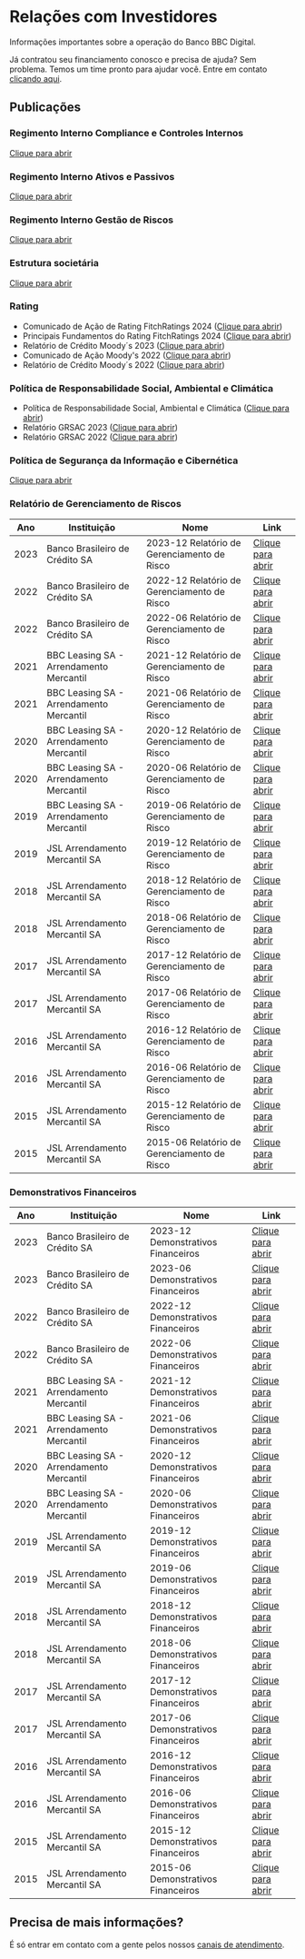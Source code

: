 # Relações com Investidores

Informações importantes sobre a operação do Banco BBC Digital.

Já contratou seu financiamento conosco e precisa de ajuda? Sem problema. Temos um time pronto para ajudar você. Entre em contato [clicando aqui](https://bancobbcdigital.com.br/canais-atendimento).

## Publicações

### Regimento Interno Compliance e Controles Internos 
[Clique para abrir](https://bancobbcdigital.com.br/PDFs/1.2.RELACAOINVESTIDORES/01.RegimentoInternoCompliceEControlesInternos/Regimento%20Interno%20Compliance.pdf)

### Regimento Interno Ativos e Passivos 
[Clique para abrir](https://bancobbcdigital.com.br/PDFs/1.2.RELACAOINVESTIDORES/02.RegimentoInternoAtivosEPassivos/Regimento%20Interno%20Ativos%20Passivos.pdf)

### Regimento Interno Gestão de Riscos 
[Clique para abrir](https://bancobbcdigital.com.br/PDFs/1.2.RELACAOINVESTIDORES/03.RegimentoInternoGest%C3%A3oDeRiscos/Regimento%20Interno%20Riscos.pdf)

### Estrutura societária 
[Clique para abrir](https://bancobbcdigital.com.br/PDFs/1.2.RELACAOINVESTIDORES/03.EstruturaSocietaria/Estrutura%20Societaria.pdf)

### Rating
- Comunicado de Ação de Rating FitchRatings 2024 ([Clique para abrir](https://bancobbcdigital.com.br/PDFs/1.2.RELACAOINVESTIDORES/03.Rating/Fitch%20Assigns%20First-Time%20Ratings.pdf))
- Principais Fundamentos do Rating FitchRatings 2024 ([Clique para abrir](https://bancobbcdigital.com.br/PDFs/1.2.RELACAOINVESTIDORES/03.Rating/Relatorio_BBC_2024.pdf))
- Relatório de Crédito Moody´s 2023 ([Clique para abrir](https://bancobbcdigital.com.br/PDFs/1.2.RELACAOINVESTIDORES/03.Rating/Relatorio_Moodys_Banco_BBC_2023.pdf))
- Comunicado de Ação Moody's 2022 ([Clique para abrir](https://bancobbcdigital.com.br/PDFs/1.2.RELACAOINVESTIDORES/03.Rating/PR%20BBC.pdf))
- Relatório de Crédito Moody´s 2022 ([Clique para abrir](https://bancobbcdigital.com.br/PDFs/1.2.RELACAOINVESTIDORES/03.Rating/BBC%20Relatorio%20de%20Credito.pdf))

### Política de Responsabilidade Social, Ambiental e Climática
- Política de Responsabilidade Social, Ambiental e Climática ([Clique para abrir](https://bancobbcdigital.com.br/PDFs/1.2.RELACAOINVESTIDORES/06.PoliticaDeResponsabilidadeSocialAmbienteEClimatica/Politica%20de%20Responsabilidade%20Social%20Ambiental%20e%20Climatica.pdf))
- Relatório GRSAC 2023 ([Clique para abrir](https://bancobbcdigital.com.br/PDFs/1.2.RELACAOINVESTIDORES/06.PoliticaDeResponsabilidadeSocialAmbienteEClimatica/Relat%C3%B3rio%20GRSAC%202023.pdf))
- Relatório GRSAC 2022 ([Clique para abrir](https://bancobbcdigital.com.br/PDFs/1.2.RELACAOINVESTIDORES/06.PoliticaDeResponsabilidadeSocialAmbienteEClimatica/Relatorio%20GRSAC%202022.pdf))

### Política de Segurança da Informação e Cibernética 
[Clique para abrir](https://bancobbcdigital.com.br/PDFs/1.2.RELACAOINVESTIDORES/07.PoliticadeSegurancaInformacaoeCibernetica/Linhas%20Gerais%20da%20Politica%20de%20Seguranca%20da%20Informacao%20e%20Cibernetica.pdf)

### Relatório de Gerenciamento de Riscos

| Ano | Instituição | Nome | Link |
| --- | ----- | ---- | ---- |
| 2023 | Banco Brasileiro de Crédito SA | 2023-12 Relatório de Gerenciamento de Risco | [Clique para abrir](https://bancobbcdigital.com.br/PDFs/1.2.RELACAOINVESTIDORES/04.RelatorioDeGerenciamentoDeRiscos/2023-12%20Relat%C3%B3rio%20de%20Gerenciamento%20de%20Risco.pdf)
| 2022 | Banco Brasileiro de Crédito SA | 2022-12 Relatório de Gerenciamento de Risco | [Clique para abrir](https://bancobbcdigital.com.br/PDFs/1.2.RELACAOINVESTIDORES/04.RelatorioDeGerenciamentoDeRiscos/2022-12%20Relatorio%20de%20Gerenciamento%20de%20Risco.pdf)
| 2022 | Banco Brasileiro de Crédito SA | 2022-06 Relatório de Gerenciamento de Risco | [Clique para abrir](https://bancobbcdigital.com.br/PDFs/1.2.RELACAOINVESTIDORES/04.RelatorioDeGerenciamentoDeRiscos/2022-06%20Relatorio%20de%20Gerenciamento%20de%20Risco.pdf)
| 2021 | BBC Leasing SA - Arrendamento Mercantil | 2021-12 Relatório de Gerenciamento de Risco | [Clique para abrir](https://bancobbcdigital.com.br/PDFs/1.2.RELACAOINVESTIDORES/04.RelatorioDeGerenciamentoDeRiscos/2021-12%20Relatorio%20de%20Gerenciamento%20de%20Risco.pdf)
| 2021 | BBC Leasing SA - Arrendamento Mercantil | 2021-06 Relatório de Gerenciamento de Risco | [Clique para abrir](https://bancobbcdigital.com.br/PDFs/1.2.RELACAOINVESTIDORES/04.RelatorioDeGerenciamentoDeRiscos/2021-06%20Relatorio%20de%20Gerenciamento%20de%20Risco.pdf)
| 2020 | BBC Leasing SA - Arrendamento Mercantil | 2020-12 Relatório de Gerenciamento de Risco | [Clique para abrir](https://bancobbcdigital.com.br/PDFs/1.2.RELACAOINVESTIDORES/04.RelatorioDeGerenciamentoDeRiscos/2020-12%20Relatorio%20de%20Gerenciamento%20de%20Risco.pdf)
| 2020 | BBC Leasing SA - Arrendamento Mercantil | 2020-06 Relatório de Gerenciamento de Risco | [Clique para abrir](https://bancobbcdigital.com.br/PDFs/1.2.RELACAOINVESTIDORES/04.RelatorioDeGerenciamentoDeRiscos/2020-06%20Relatorio%20de%20Gerenciamento%20de%20Risco.pdf)
| 2019 | BBC Leasing SA - Arrendamento Mercantil | 2019-06 Relatório de Gerenciamento de Risco | [Clique para abrir](https://bancobbcdigital.com.br/PDFs/1.2.RELACAOINVESTIDORES/04.RelatorioDeGerenciamentoDeRiscos/2019-06%20Relatorio%20de%20Gerenciamento%20de%20Risco.pdf)
| 2019 | JSL Arrendamento Mercantil SA | 2019-12 Relatório de Gerenciamento de Risco | [Clique para abrir](https://bancobbcdigital.com.br/PDFs/1.2.RELACAOINVESTIDORES/04.RelatorioDeGerenciamentoDeRiscos/2019-12%20Relatorio%20de%20Gerenciamento%20de%20Risco.pdf)
| 2018 | JSL Arrendamento Mercantil SA | 2018-12 Relatório de Gerenciamento de Risco | [Clique para abrir](https://bancobbcdigital.com.br/PDFs/1.2.RELACAOINVESTIDORES/04.RelatorioDeGerenciamentoDeRiscos/2018-12%20Relatorio%20de%20Gerenciamento%20de%20Risco.pdf)
| 2018 | JSL Arrendamento Mercantil SA | 2018-06 Relatório de Gerenciamento de Risco | [Clique para abrir](https://bancobbcdigital.com.br/PDFs/1.2.RELACAOINVESTIDORES/04.RelatorioDeGerenciamentoDeRiscos/2018-06%20Relatorio%20de%20Gerenciamento%20de%20Risco.pdf)
| 2017 | JSL Arrendamento Mercantil SA | 2017-12 Relatório de Gerenciamento de Risco | [Clique para abrir](https://bancobbcdigital.com.br/PDFs/1.2.RELACAOINVESTIDORES/04.RelatorioDeGerenciamentoDeRiscos/2017-12%20Relatorio%20de%20Gerenciamento%20de%20Risco.pdf)
| 2017 | JSL Arrendamento Mercantil SA | 2017-06 Relatório de Gerenciamento de Risco | [Clique para abrir](https://bancobbcdigital.com.br/PDFs/1.2.RELACAOINVESTIDORES/04.RelatorioDeGerenciamentoDeRiscos/2017-06%20Relatorio%20de%20Gerenciamento%20de%20Risco.pdf)
| 2016 | JSL Arrendamento Mercantil SA | 2016-12 Relatório de Gerenciamento de Risco | [Clique para abrir](https://bancobbcdigital.com.br/PDFs/1.2.RELACAOINVESTIDORES/04.RelatorioDeGerenciamentoDeRiscos/2016-12%20Relatorio%20de%20Gerenciamento%20de%20Risco.pdf)
| 2016 | JSL Arrendamento Mercantil SA | 2016-06 Relatório de Gerenciamento de Risco | [Clique para abrir](https://bancobbcdigital.com.br/PDFs/1.2.RELACAOINVESTIDORES/04.RelatorioDeGerenciamentoDeRiscos/2016-06%20Relatorio%20de%20Gerenciamento%20de%20Risco.pdf)
| 2015 | JSL Arrendamento Mercantil SA | 2015-12 Relatório de Gerenciamento de Risco | [Clique para abrir](https://bancobbcdigital.com.br/PDFs/1.2.RELACAOINVESTIDORES/04.RelatorioDeGerenciamentoDeRiscos/2015-12%20Relatorio%20de%20Gerenciamento%20de%20Risco.pdf)
| 2015 | JSL Arrendamento Mercantil SA | 2015-06 Relatório de Gerenciamento de Risco | [Clique para abrir](https://bancobbcdigital.com.br/PDFs/1.2.RELACAOINVESTIDORES/04.RelatorioDeGerenciamentoDeRiscos/2015-06%20Relatorio%20de%20Gerenciamento%20de%20Risco.pdf)

### Demonstrativos Financeiros

| Ano | Instituição | Nome | Link |
| --- | ----- | ---- | ---- |
| 2023 | Banco Brasileiro de Crédito SA | 2023-12 Demonstrativos Financeiros | [Clique para abrir](https://bancobbcdigital.com.br/PDFs/1.2.RELACAOINVESTIDORES/05.Demonstrativos%20Financeiros/BANCOBBC_DEZ23_FINAL.pdf)
| 2023 | Banco Brasileiro de Crédito SA | 2023-06 Demonstrativos Financeiros | [Clique para abrir](https://bancobbcdigital.com.br/PDFs/1.2.RELACAOINVESTIDORES/05.Demonstrativos%20Financeiros/2023-06%20Demonstrativos%20Financeiros.pdf)
| 2022 | Banco Brasileiro de Crédito SA | 2022-12 Demonstrativos Financeiros | [Clique para abrir](https://bancobbcdigital.com.br/PDFs/1.2.RELACAOINVESTIDORES/05.Demonstrativos%20Financeiros/2022-12%20Demonstrativos%20Financeiros.pdf)
| 2022 | Banco Brasileiro de Crédito SA | 2022-06 Demonstrativos Financeiros | [Clique para abrir](https://bancobbcdigital.com.br/PDFs/1.2.RELACAOINVESTIDORES/05.Demonstrativos%20Financeiros/2022-06%20Demonstrativos%20Financeiros.pdf)
| 2021 | BBC Leasing SA - Arrendamento Mercantil | 2021-12 Demonstrativos Financeiros | [Clique para abrir](https://bancobbcdigital.com.br/PDFs/1.2.RELACAOINVESTIDORES/05.Demonstrativos%20Financeiros/2021-12%20Demonstrativos%20Financeiros.pdf)
| 2021 | BBC Leasing SA - Arrendamento Mercantil | 2021-06 Demonstrativos Financeiros | [Clique para abrir](https://bancobbcdigital.com.br/PDFs/1.2.RELACAOINVESTIDORES/05.Demonstrativos%20Financeiros/2021-06%20Demonstrativos%20Financeiros.pdf)
| 2020 | BBC Leasing SA - Arrendamento Mercantil | 2020-12 Demonstrativos Financeiros | [Clique para abrir](https://bancobbcdigital.com.br/PDFs/1.2.RELACAOINVESTIDORES/05.Demonstrativos%20Financeiros/2020-12%20Demonstrativos%20Financeiros.pdf)
| 2020 | BBC Leasing SA - Arrendamento Mercantil | 2020-06 Demonstrativos Financeiros | [Clique para abrir](https://bancobbcdigital.com.br/PDFs/1.2.RELACAOINVESTIDORES/05.Demonstrativos%20Financeiros/2020-06%20Demonstrativos%20Financeiros.pdf)
| 2019 | JSL Arrendamento Mercantil SA | 2019-12 Demonstrativos Financeiros | [Clique para abrir](https://bancobbcdigital.com.br/PDFs/1.2.RELACAOINVESTIDORES/05.Demonstrativos%20Financeiros/2019-12%20Demonstrativos%20Financeiros.pdf)
| 2019 | JSL Arrendamento Mercantil SA | 2019-06 Demonstrativos Financeiros | [Clique para abrir](https://bancobbcdigital.com.br/PDFs/1.2.RELACAOINVESTIDORES/05.Demonstrativos%20Financeiros/2019-06%20Demonstrativos%20Financeiros.pdf)
| 2018 | JSL Arrendamento Mercantil SA | 2018-12 Demonstrativos Financeiros | [Clique para abrir](https://bancobbcdigital.com.br/PDFs/1.2.RELACAOINVESTIDORES/05.Demonstrativos%20Financeiros/2018-12%20Demonstrativos%20Financeiros.pdf)
| 2018 | JSL Arrendamento Mercantil SA | 2018-06 Demonstrativos Financeiros | [Clique para abrir](https://bancobbcdigital.com.br/PDFs/1.2.RELACAOINVESTIDORES/05.Demonstrativos%20Financeiros/2018-06%20Demonstrativos%20Financeiros.pdf)
| 2017 | JSL Arrendamento Mercantil SA | 2017-12 Demonstrativos Financeiros | [Clique para abrir](https://bancobbcdigital.com.br/PDFs/1.2.RELACAOINVESTIDORES/05.Demonstrativos%20Financeiros/2017-12%20Demonstrativos%20Financeiros.pdf)
| 2017 | JSL Arrendamento Mercantil SA | 2017-06 Demonstrativos Financeiros | [Clique para abrir](https://bancobbcdigital.com.br/PDFs/1.2.RELACAOINVESTIDORES/05.Demonstrativos%20Financeiros/2017-06%20Demonstrativos%20Financeiros.pdf)
| 2016 | JSL Arrendamento Mercantil SA | 2016-12 Demonstrativos Financeiros | [Clique para abrir](https://bancobbcdigital.com.br/PDFs/1.2.RELACAOINVESTIDORES/05.Demonstrativos%20Financeiros/2016-12%20Demonstrativos%20Financeiros.pdf)
| 2016 | JSL Arrendamento Mercantil SA | 2016-06 Demonstrativos Financeiros | [Clique para abrir](https://bancobbcdigital.com.br/PDFs/1.2.RELACAOINVESTIDORES/05.Demonstrativos%20Financeiros/2016-06%20Demonstrativos%20Financeiros.pdf)
| 2015 | JSL Arrendamento Mercantil SA | 2015-12 Demonstrativos Financeiros | [Clique para abrir](https://bancobbcdigital.com.br/PDFs/1.2.RELACAOINVESTIDORES/05.Demonstrativos%20Financeiros/2015-12%20Demonstrativos%20Financeiros.pdf)
| 2015 | JSL Arrendamento Mercantil SA | 2015-06 Demonstrativos Financeiros | [Clique para abrir](https://bancobbcdigital.com.br/PDFs/1.2.RELACAOINVESTIDORES/05.Demonstrativos%20Financeiros/2015-06%20Demonstrativos%20Financeiros.pdf)

## Precisa de mais informações?

É só entrar em contato com a gente pelos nossos [canais de atendimento](https://bancobbcdigital.com.br/canais-atendimento).

